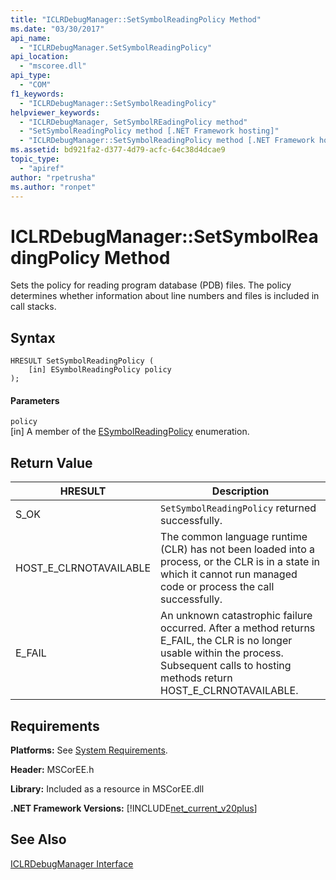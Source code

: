 ```yaml
---
title: "ICLRDebugManager::SetSymbolReadingPolicy Method"
ms.date: "03/30/2017"
api_name: 
  - "ICLRDebugManager.SetSymbolReadingPolicy"
api_location: 
  - "mscoree.dll"
api_type: 
  - "COM"
f1_keywords: 
  - "ICLRDebugManager::SetSymbolReadingPolicy"
helpviewer_keywords: 
  - "ICLRDebugManager, SetSymbolREadingPolicy method"
  - "SetSymbolReadingPolicy method [.NET Framework hosting]"
  - "ICLRDebugManager::SetSymbolReadingPolicy method [.NET Framework hosting]"
ms.assetid: bd921fa2-d377-4d79-acfc-64c38d4dcae9
topic_type: 
  - "apiref"
author: "rpetrusha"
ms.author: "ronpet"
---
```

# ICLRDebugManager::SetSymbolReadingPolicy Method
Sets the policy for reading program database (PDB) files. The policy determines whether information about line numbers and files is included in call stacks.  
  
## Syntax  
  
```  
HRESULT SetSymbolReadingPolicy (  
    [in] ESymbolReadingPolicy policy  
);  
```  
  
#### Parameters  
 `policy`  
 [in] A member of the [ESymbolReadingPolicy](../../../../docs/framework/unmanaged-api/hosting/esymbolreadingpolicy-enumeration.md) enumeration.  
  
## Return Value  
  
|HRESULT|Description|  
|-------------|-----------------|  
|S_OK|`SetSymbolReadingPolicy` returned successfully.|  
|HOST_E_CLRNOTAVAILABLE|The common language runtime (CLR) has not been loaded into a process, or the CLR is in a state in which it cannot run managed code or process the call successfully.|  
|E_FAIL|An unknown catastrophic failure occurred. After a method returns E_FAIL, the CLR is no longer usable within the process. Subsequent calls to hosting methods return HOST_E_CLRNOTAVAILABLE.|  
  
## Requirements  
 **Platforms:** See [System Requirements](../../../../docs/framework/get-started/system-requirements.md).  
  
 **Header:** MSCorEE.h  
  
 **Library:** Included as a resource in MSCorEE.dll  
  
 **.NET Framework Versions:** [!INCLUDE[net_current_v20plus](../../../../includes/net-current-v20plus-md.md)]  
  
## See Also  
 [ICLRDebugManager Interface](../../../../docs/framework/unmanaged-api/hosting/iclrdebugmanager-interface.md)

